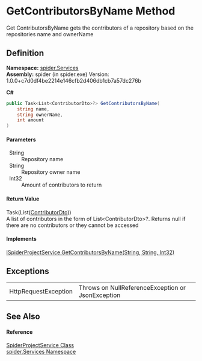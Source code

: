 # GetContributorsByName Method


Get ContributorsByName gets the contributors of a repository based on the repositories name and ownerName



## Definition
**Namespace:** <a href="c6df77e0-28de-d4ed-9b46-1241a40828db">spider.Services</a>  
**Assembly:** spider (in spider.exe) Version: 1.0.0+c7d0df4be2214e146cfb2d406db1cb7a57dc276b

**C#**
``` C#
public Task<List<ContributorDto>?> GetContributorsByName(
	string name,
	string ownerName,
	int amount
)
```



#### Parameters
<dl><dt>  String</dt><dd>Repository name</dd><dt>  String</dt><dd>Repository owner name</dd><dt>  Int32</dt><dd>Amount of contributors to return</dd></dl>

#### Return Value
Task(List(<a href="ab468317-fcd5-aacc-a639-7b5dc9551899">ContributorDto</a>))  
A list of contributors in the form of List&lt;ContributorDto&gt;?. Returns null if there are no contributors or they cannot be accessed

#### Implements
<a href="de824cb3-06d3-f708-8194-9001f0109e48">ISpiderProjectService.GetContributorsByName(String, String, Int32)</a>  


## Exceptions
<table>
<tr>
<td>HttpRequestException</td>
<td>Throws on NullReferenceException or JsonException</td></tr>
</table>

## See Also


#### Reference
<a href="002041a8-208c-6226-6dbb-8cf036f78722">SpiderProjectService Class</a>  
<a href="c6df77e0-28de-d4ed-9b46-1241a40828db">spider.Services Namespace</a>  

